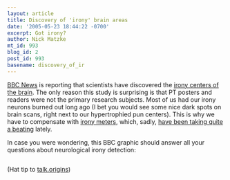 ```yaml
---
layout: article
title: Discovery of 'irony' brain areas
date: '2005-05-23 18:44:22 -0700'
excerpt: Got irony?
author: Nick Matzke
mt_id: 993
blog_id: 2
post_id: 993
basename: discovery_of_ir
---
```

[BBC News](http://news.bbc.co.uk/1/hi/health/4566319.stm) is reporting that scientists have discovered the [irony centers of the brain](http://newsimg.bbc.co.uk/media/images/41176000/gif/_41176509_sarcasm_416.gif).  The only reason this study is surprising is that PT posters and readers were not the primary research subjects.  Most of us had our irony neurons burned out long ago (I bet you would see some nice dark spots on brain scans, right next to our hypertrophied pun centers).  This is why we have to compensate with [irony meters](http://groups-beta.google.com/group/talk.origins/msg/fa9be0e832644ae3?hl=en), which, sadly, [have been taking quite a beating](http://www.pandasthumb.org/pt-archives/001036.html) lately.

In case you were wondering, this BBC graphic should answer all your questions about neurological irony detection:

<img src="http://newsimg.bbc.co.uk/media/images/41176000/gif/_41176509_sarcasm_416.gif" alt="" />

(Hat tip to [talk.origins](http://groups-beta.google.com/group/talk.origins/msg/cf6c4035f3254a9f))
